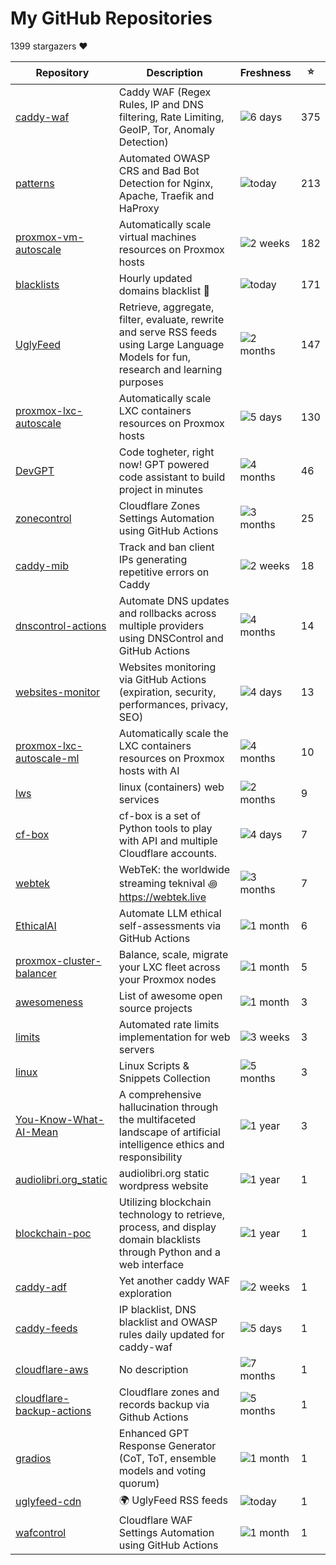 
# My GitHub Repositories

1399 stargazers ❤️

| Repository | Description | Freshness | ⭐️ |
|------------|-------------|-----------|----|
| [caddy-waf](https://github.com/fabriziosalmi/caddy-waf) | Caddy WAF (Regex Rules, IP and DNS filtering, Rate Limiting, GeoIP, Tor, Anomaly Detection) | ![6 days](https://img.shields.io/badge/6%20days-brightgreen?style=flat-square) | 375 |
| [patterns](https://github.com/fabriziosalmi/patterns) | Automated OWASP CRS and Bad Bot Detection for Nginx, Apache, Traefik and HaProxy | ![today](https://img.shields.io/badge/today-brightgreen?style=flat-square) | 213 |
| [proxmox-vm-autoscale](https://github.com/fabriziosalmi/proxmox-vm-autoscale) | Automatically scale virtual machines resources on Proxmox hosts | ![2 weeks](https://img.shields.io/badge/2%20weeks-yellow?style=flat-square) | 182 |
| [blacklists](https://github.com/fabriziosalmi/blacklists) | Hourly updated domains blacklist 🚫  | ![today](https://img.shields.io/badge/today-brightgreen?style=flat-square) | 171 |
| [UglyFeed](https://github.com/fabriziosalmi/UglyFeed) | Retrieve, aggregate, filter, evaluate, rewrite and serve RSS feeds using Large Language Models for fun, research and learning purposes | ![2 months](https://img.shields.io/badge/2%20months-orange?style=flat-square) | 147 |
| [proxmox-lxc-autoscale](https://github.com/fabriziosalmi/proxmox-lxc-autoscale) | Automatically scale LXC containers resources on Proxmox hosts | ![5 days](https://img.shields.io/badge/5%20days-brightgreen?style=flat-square) | 130 |
| [DevGPT](https://github.com/fabriziosalmi/DevGPT) | Code togheter, right now! GPT powered code assistant to build project in minutes | ![4 months](https://img.shields.io/badge/4%20months-orange?style=flat-square) | 46 |
| [zonecontrol](https://github.com/fabriziosalmi/zonecontrol) | Cloudflare Zones Settings Automation using GitHub Actions | ![3 months](https://img.shields.io/badge/3%20months-orange?style=flat-square) | 25 |
| [caddy-mib](https://github.com/fabriziosalmi/caddy-mib) | Track and ban client IPs generating repetitive errors on Caddy | ![2 weeks](https://img.shields.io/badge/2%20weeks-yellow?style=flat-square) | 18 |
| [dnscontrol-actions](https://github.com/fabriziosalmi/dnscontrol-actions) | Automate DNS updates and rollbacks across multiple providers using DNSControl and GitHub Actions | ![4 months](https://img.shields.io/badge/4%20months-orange?style=flat-square) | 14 |
| [websites-monitor](https://github.com/fabriziosalmi/websites-monitor) | Websites monitoring via GitHub Actions (expiration, security, performances, privacy, SEO) | ![4 days](https://img.shields.io/badge/4%20days-brightgreen?style=flat-square) | 13 |
| [proxmox-lxc-autoscale-ml](https://github.com/fabriziosalmi/proxmox-lxc-autoscale-ml) | Automatically scale the LXC containers resources on Proxmox hosts with AI | ![4 months](https://img.shields.io/badge/4%20months-orange?style=flat-square) | 10 |
| [lws](https://github.com/fabriziosalmi/lws) | linux (containers) web services | ![2 months](https://img.shields.io/badge/2%20months-orange?style=flat-square) | 9 |
| [cf-box](https://github.com/fabriziosalmi/cf-box) | cf-box is a set of Python tools to play with API and multiple Cloudflare accounts. | ![4 days](https://img.shields.io/badge/4%20days-brightgreen?style=flat-square) | 7 |
| [webtek](https://github.com/fabriziosalmi/webtek) | WebTeK: the worldwide streaming teknival ꩜ https://webtek.live | ![3 months](https://img.shields.io/badge/3%20months-orange?style=flat-square) | 7 |
| [EthicalAI](https://github.com/fabriziosalmi/EthicalAI) | Automate LLM ethical self-assessments via GitHub Actions | ![1 month](https://img.shields.io/badge/1%20month-yellow?style=flat-square) | 6 |
| [proxmox-cluster-balancer](https://github.com/fabriziosalmi/proxmox-cluster-balancer) | Balance, scale, migrate your LXC fleet across your Proxmox nodes | ![1 month](https://img.shields.io/badge/1%20month-yellow?style=flat-square) | 5 |
| [awesomeness](https://github.com/fabriziosalmi/awesomeness) | List of awesome open source projects | ![1 month](https://img.shields.io/badge/1%20month-yellow?style=flat-square) | 3 |
| [limits](https://github.com/fabriziosalmi/limits) | Automated rate limits implementation for web servers | ![3 weeks](https://img.shields.io/badge/3%20weeks-yellow?style=flat-square) | 3 |
| [linux](https://github.com/fabriziosalmi/linux) | Linux Scripts & Snippets Collection | ![5 months](https://img.shields.io/badge/5%20months-orange?style=flat-square) | 3 |
| [You-Know-What-AI-Mean](https://github.com/fabriziosalmi/You-Know-What-AI-Mean) | A comprehensive hallucination through the multifaceted landscape of artificial intelligence ethics and responsibility | ![1 year](https://img.shields.io/badge/1%20year-orange?style=flat-square) | 3 |
| [audiolibri.org_static](https://github.com/fabriziosalmi/audiolibri.org_static) | audiolibri.org static wordpress website | ![1 year](https://img.shields.io/badge/1%20year-orange?style=flat-square) | 1 |
| [blockchain-poc](https://github.com/fabriziosalmi/blockchain-poc) | Utilizing blockchain technology to retrieve, process, and display domain blacklists through Python and a web interface | ![1 year](https://img.shields.io/badge/1%20year-orange?style=flat-square) | 1 |
| [caddy-adf](https://github.com/fabriziosalmi/caddy-adf) | Yet another caddy WAF exploration | ![2 weeks](https://img.shields.io/badge/2%20weeks-yellow?style=flat-square) | 1 |
| [caddy-feeds](https://github.com/fabriziosalmi/caddy-feeds) | IP blacklist, DNS blacklist and OWASP rules daily updated for caddy-waf | ![5 days](https://img.shields.io/badge/5%20days-brightgreen?style=flat-square) | 1 |
| [cloudflare-aws](https://github.com/fabriziosalmi/cloudflare-aws) | No description | ![7 months](https://img.shields.io/badge/7%20months-orange?style=flat-square) | 1 |
| [cloudflare-backup-actions](https://github.com/fabriziosalmi/cloudflare-backup-actions) | Cloudflare zones and records backup via Github Actions | ![5 months](https://img.shields.io/badge/5%20months-orange?style=flat-square) | 1 |
| [gradios](https://github.com/fabriziosalmi/gradios) | Enhanced GPT Response Generator (CoT, ToT, ensemble models and voting quorum) | ![1 month](https://img.shields.io/badge/1%20month-yellow?style=flat-square) | 1 |
| [uglyfeed-cdn](https://github.com/fabriziosalmi/uglyfeed-cdn) | 🌍 UglyFeed RSS feeds | ![today](https://img.shields.io/badge/today-brightgreen?style=flat-square) | 1 |
| [wafcontrol](https://github.com/fabriziosalmi/wafcontrol) | Cloudflare WAF Settings Automation using GitHub Actions | ![1 month](https://img.shields.io/badge/1%20month-yellow?style=flat-square) | 1 |

